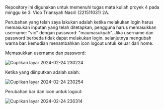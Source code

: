 Repository ini digunakan untuk memenuhi tugas mata kuliah proyek 4 pada minggu ke 3.
Vico Triansyah Nasril (221511031) 2A.

Perubahan yang telah saya lakukan adalah ketika melakukan login harus memasukan inputan yang telah ditetapkan, pengguna harus memasukkan username: "vic" dengan password: "maumasukyah".
Jika username dan password berbeda tidak dapat melakukan login. selanjutnya mengubah warna bar. kemudian menambahkan icon logout untuk keluar dari home.

Memasukkan username dan password:

![Cuplikan layar 2024-02-24 230224](https://github.com/VicoTriansyahNasril/Flutter-W3-Vico/assets/142963459/2ab26d74-7c9c-4b2b-9193-5470bc35252c)

Ketika yang diinputkan adalah salah:

![Cuplikan layar 2024-02-24 230254](https://github.com/VicoTriansyahNasril/Flutter-W3-Vico/assets/142963459/546bc03b-b4a7-4a33-aa1a-8cc35cc7696c)

Perubahan bar dan icon untuk logout:

![Cuplikan layar 2024-02-24 230314](https://github.com/VicoTriansyahNasril/Flutter-W3-Vico/assets/142963459/702ee31d-9dcd-4426-9392-44c32a1e13f6)
